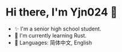 # Hi there, I'm Yjn024 👋

- ✨ I'm a senior high school student.
- 🌱 I'm currently learning Rust.
- 💬 Languages: 简体中文, English
